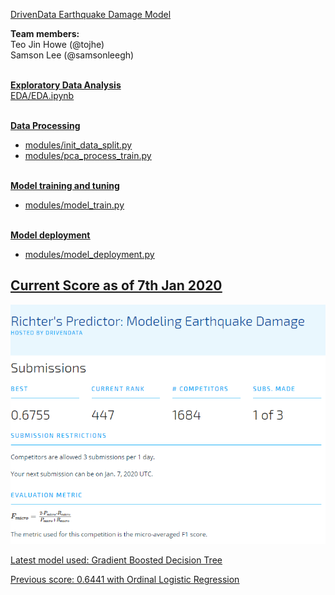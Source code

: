 [DrivenData Earthquake Damage Model](https://www.drivendata.org/competitions/57/nepal-earthquake/)

<b>Team members:</b>
<br>Teo Jin Howe (@tojhe)
<br>Samson Lee (@samsonleegh)


<br><b><u> Exploratory Data Analysis </b><u>
  <br>EDA/EDA.ipynb

<br><b><u>Data Processing</b></u>
* modules/init_data_split.py
* modules/pca_process_train.py

<br><b><u>Model training and tuning</b></u>
* modules/model_train.py

<br><b><u>Model deployment </b></u>
* modules/model_deployment.py

## Current Score as of 7th Jan 2020
![Score](submission_score.png)

Latest model used: Gradient Boosted Decision Tree

Previous score: 0.6441 with Ordinal Logistic Regression
